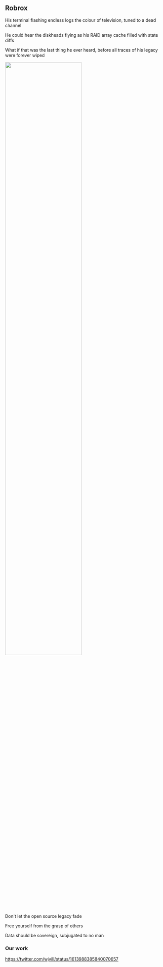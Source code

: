 ## Robrox

His terminal flashing endless logs the colour of television, tuned to a dead channel

He could hear the diskheads flying as his RAID array cache filled with state diffs

What if that was the last thing he ever heard, before all traces of his legacy were forever wiped 

<!-- ![image](https://user-images.githubusercontent.com/16990562/212442434-7998a625-1b7c-406d-90d6-896c2d5aaac5.png) -->
<img src="https://user-images.githubusercontent.com/16990562/212442434-7998a625-1b7c-406d-90d6-896c2d5aaac5.png" data-canonical-src="https://user-images.githubusercontent.com/16990562/212442434-7998a625-1b7c-406d-90d6-896c2d5aaac5.png" width="70%" height="70%" />

Don't let the open source legacy fade

Free yourself from the grasp of others

Data should be sovereign, subjugated to no man

### Our work

https://twitter.com/wjvill/status/1613988385840070657
